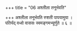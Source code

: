 +++
title = "06 अश्लीला तनूर्भवति"

+++
अश्लीला तनूर्भवति रुशती पापयामुया ।  
पतिर्यद् वध्वो वाससः स्वमङ्गमभ्यूर्णुते ॥ ६ ॥